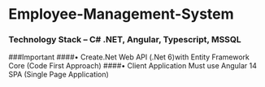 # Employee-Management-System

### Technology Stack – C# .NET, Angular, Typescript, MSSQL

###Important
####• Create.Net Web API (.Net 6)with  Entity Framework Core (Code First Approach)
####• Client Application Must use Angular 14 SPA (Single Page Application)
